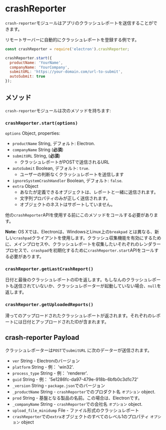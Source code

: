 # crashReporter

`crash-reporter`モジュールはアプリのクラッシュレポートを送信することができます。

リモートサーバーに自動的にクラッシュレポートを登録する例です。

```javascript
const crashReporter = require('electron').crashReporter;

crashReporter.start({
  productName: 'YourName',
  companyName: 'YourCompany',
  submitURL: 'https://your-domain.com/url-to-submit',
  autoSubmit: true
});
```

## メソッド

`crash-reporter`モジュールは次のメソッドを持ちます:

### `crashReporter.start(options)`

`options` Object, properties:

* `productName` String, デフォルト: Electron.
* `companyName` String (**必須**)
* `submitURL` String, (**必須**)
  * クラッシュレポートがPOSTで送信されるURL
* `autoSubmit` Boolean, デフォルト: `true`.
  * ユーザーの判断なくクラッシュレポートを送信します
* `ignoreSystemCrashHandler` Boolean, デフォルト: `false`.
* `extra` Object
  * あなたが定義できるオブジェクトは、レポートと一緒に送信されます。
  * 文字列プロパティのみが正しく送信されます。
  * オブジェクトのネストはサポートしていません。

他の`crashReporter`APIを使用する前にこのメソッドをコールする必要があります。

**Note:** OS Xでは、Electronは、WindowsとLinux上の`breakpad` とは異なる、新しい`crashpad`クライアントを使用します。クラッシュ収集機能を有効にするために、メインプロセスや、クラッシュレポートを収集したいそれぞれのレンダラープロセスで、`crashpad`を初期化するために`crashReporter.start`APIをコールする必要があります。

### `crashReporter.getLastCrashReport()`

日付と最後のクラッシュレポートのIDを返します。もしなんのクラッシュレポートも送信されていないか、クラッシュレポーターが起動していない場合、`null`を返します。

### `crashReporter.getUploadedReports()`

滑ってのアップロードされたクラッシュレポートが返されます。それぞれのレポートには日付とアップロードされたIDが含まれます。

## crash-reporter Payload

クラッシュレポーターは`POST`で`submitURL` に次のデーターが送信されます。

* `ver` String - Electronのバージョン
* `platform` String - 例： 'win32'.
* `process_type` String - 例： 'renderer'.
* `guid` String - 例： '5e1286fc-da97-479e-918b-6bfb0c3d1c72'
* `_version` String - `package.json`でのバージョン
* `_productName` String - `crashReporter`でのプロダクト名 `オプション`
  object.
* `prod` String - 基盤となる製品の名前。この場合は、Electronです。
* `_companyName` String - `crashReporter`での会社名 `オプション`
  object.
* `upload_file_minidump` File - ファイル形式のクラッシュレポート
* `crashReporter`での`extra`オブジェクトのすべてのレベル1のプロパティ
  `オプション` object
